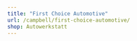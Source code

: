 ```yaml
---
title: "First Choice Automotive"
url: /campbell/first-choice-automotive/
shop: Autowerkstatt
---
```

